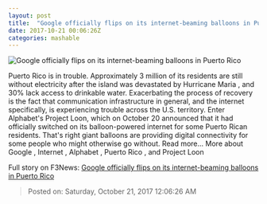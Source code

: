 ```yaml
---
layout: post
title:  "Google officially flips on its internet-beaming balloons in Puerto Rico"
date: 2017-10-21 00:06:26Z
categories: mashable
---
```


![Google officially flips on its internet-beaming balloons in Puerto Rico](https://i.amz.mshcdn.com/2btHptQswVI_3Jq_CfEBAybp03U=/1200x630/2017%2F10%2F21%2F53%2Ffb3c4943e44a40eda5ab19258e2884cd.4a5cf.jpg)

Puerto Rico is in trouble. Approximately 3 million of its residents are still without electricity after the island was devastated by Hurricane Maria , and 30% lack access to drinkable water. Exacerbating the process of recovery is the fact that communication infrastructure in general, and the internet specifically, is experiencing trouble across the U.S. territory. Enter Alphabet's Project Loon, which on October 20 announced that it had officially switched on its balloon-powered internet for some Puerto Rican residents. That's right giant balloons are providing digital connectivity for some people who might otherwise go without. Read more... More about Google , Internet , Alphabet , Puerto Rico , and Project Loon


Full story on F3News: [Google officially flips on its internet-beaming balloons in Puerto Rico](http://www.f3nws.com/n/PQzajF)

> Posted on: Saturday, October 21, 2017 12:06:26 AM
